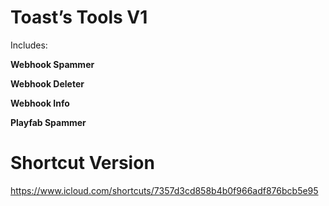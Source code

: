 # Toast’s Tools V1
Includes:

**Webhook Spammer**

**Webhook Deleter**

**Webhook Info**

**Playfab Spammer**
# Shortcut Version
https://www.icloud.com/shortcuts/7357d3cd858b4b0f966adf876bcb5e95
